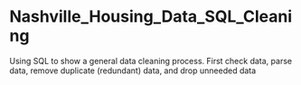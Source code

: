 # Nashville_Housing_Data_SQL_Cleaning
Using SQL to show a general data cleaning process. First check data, parse data, remove duplicate (redundant) data, and drop unneeded data
